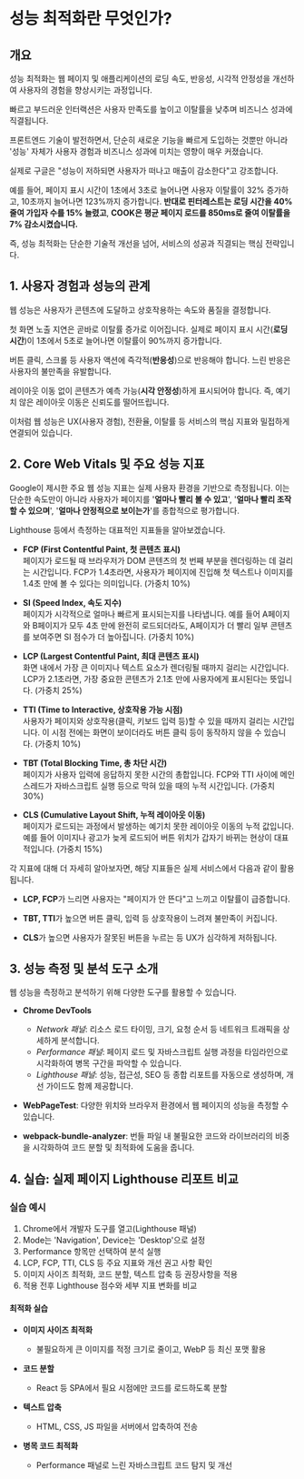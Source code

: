 # 성능 최적화란 무엇인가?

## 개요

성능 최적화는 웹 페이지 및 애플리케이션의 로딩 속도, 반응성, 시각적 안정성을 개선하여 사용자의 경험을 향상시키는 과정입니다. 

빠르고 부드러운 인터랙션은 사용자 만족도를 높이고 이탈률을 낮추며 비즈니스 성과에 직결됩니다.

프론트엔드 기술이 발전하면서, 단순히 새로운 기능을 빠르게 도입하는 것뿐만 아니라 '성능' 자체가 사용자 경험과 비즈니스 성과에 미치는 영향이 매우 커졌습니다. 

실제로 구글은 "성능이 저하되면 사용자가 떠나고 매출이 감소한다"고 강조합니다. 

예를 들어, 페이지 표시 시간이 1초에서 3초로 늘어나면 사용자 이탈률이 32% 증가하고, 10초까지 늘어나면 123%까지 증가합니다. **반대로 핀터레스트는 로딩 시간을 40% 줄여 가입자 수를 15% 늘렸고**, **COOK은 평균 페이지 로드를 850ms로 줄여 이탈률을 7% 감소시켰습니다.**

즉, 성능 최적화는 단순한 기술적 개선을 넘어, 서비스의 성공과 직결되는 핵심 전략입니다.

## 1. 사용자 경험과 성능의 관계

웹 성능은 사용자가 콘텐츠에 도달하고 상호작용하는 속도와 품질을 결정합니다.

첫 화면 노출 지연은 곧바로 이탈률 증가로 이어집니다. 실제로 페이지 표시 시간(**로딩 시간**)이 1초에서 5초로 늘어나면 이탈률이 90%까지 증가합니다.

버튼 클릭, 스크롤 등 사용자 액션에 즉각적(**반응성**)으로 반응해야 합니다. 느린 반응은 사용자의 불만족을 유발합니다.

레이아웃 이동 없이 콘텐츠가 예측 가능(**시각 안정성**)하게 표시되어야 합니다. 즉, 예기치 않은 레이아웃 이동은 신뢰도를 떨어뜨립니다.

이처럼 웹 성능은 UX(사용자 경험), 전환율, 이탈률 등 서비스의 핵심 지표와 밀접하게 연결되어 있습니다.

## 2. Core Web Vitals 및 주요 성능 지표

Google이 제시한 주요 웹 성능 지표는 실제 사용자 환경을 기반으로 측정됩니다. 이는 단순한 속도만이 아니라 사용자가 페이지를 '**얼마나 빨리 볼 수 있고**', '**얼마나 빨리 조작할 수 있으며**', '**얼마나 안정적으로 보이는가**'를 종합적으로 평가합니다. 

Lighthouse 등에서 측정하는 대표적인 지표들을 알아보겠습니다.

- **FCP (First Contentful Paint, 첫 콘텐츠 표시)**  
     페이지가 로드될 때 브라우저가 DOM 콘텐츠의 첫 번째 부분을 렌더링하는 데 걸리는 시간입니다. 
     FCP가 1.4초라면, 사용자가 페이지에 진입해 첫 텍스트나 이미지를 1.4초 만에 볼 수 있다는 의미입니다. (가중치 10%)

- **SI (Speed Index, 속도 지수)**  
  페이지가 시각적으로 얼마나 빠르게 표시되는지를 나타냅니다. 
  예를 들어 A페이지와 B페이지가 모두 4초 만에 완전히 로드되더라도, A페이지가 더 빨리 일부 콘텐츠를 보여주면 SI 점수가 더 높아집니다. (가중치 10%)

- **LCP (Largest Contentful Paint, 최대 콘텐츠 표시)**  
  화면 내에서 가장 큰 이미지나 텍스트 요소가 렌더링될 때까지 걸리는 시간입니다. 
  LCP가 2.1초라면, 가장 중요한 콘텐츠가 2.1초 만에 사용자에게 표시된다는 뜻입니다. (가중치 25%)

- **TTI (Time to Interactive, 상호작용 가능 시점)**  
  사용자가 페이지와 상호작용(클릭, 키보드 입력 등)할 수 있을 때까지 걸리는 시간입니다. 이 시점 전에는 화면이 보이더라도 버튼 클릭 등이 동작하지 않을 수 있습니다. (가중치 10%)

- **TBT (Total Blocking Time, 총 차단 시간)**  
  페이지가 사용자 입력에 응답하지 못한 시간의 총합입니다. 
  FCP와 TTI 사이에 메인 스레드가 자바스크립트 실행 등으로 막혀 있을 때의 누적 시간입니다. (가중치 30%)

- **CLS (Cumulative Layout Shift, 누적 레이아웃 이동)**  
  페이지가 로드되는 과정에서 발생하는 예기치 못한 레이아웃 이동의 누적 값입니다. 
  예를 들어 이미지나 광고가 늦게 로드되어 버튼 위치가 갑자기 바뀌는 현상이 대표적입니다. (가중치 15%)

각 지표에 대해 더 자세히 알아보자면,
해당 지표들은 실제 서비스에서 다음과 같이 활용됩니다.

- **LCP, FCP**가 느리면 사용자는 "페이지가 안 뜬다"고 느끼고 이탈률이 급증합니다.

- **TBT, TTI**가 높으면 버튼 클릭, 입력 등 상호작용이 느려져 불만족이 커집니다.

- **CLS**가 높으면 사용자가 잘못된 버튼을 누르는 등 UX가 심각하게 저하됩니다.

## 3. 성능 측정 및 분석 도구 소개

웹 성능을 측정하고 분석하기 위해 다양한 도구를 활용할 수 있습니다.

- **Chrome DevTools**
  - *Network 패널*: 리소스 로드 타이밍, 크기, 요청 순서 등 네트워크 트래픽을 상세하게 분석합니다.
  - *Performance 패널*: 페이지 로드 및 자바스크립트 실행 과정을 타임라인으로 시각화하여 병목 구간을 파악할 수 있습니다.
  - *Lighthouse 패널*: 성능, 접근성, SEO 등 종합 리포트를 자동으로 생성하며, 개선 가이드도 함께 제공합니다.

- **WebPageTest**: 다양한 위치와 브라우저 환경에서 웹 페이지의 성능을 측정할 수 있습니다.

- **webpack-bundle-analyzer**: 번들 파일 내 불필요한 코드와 라이브러리의 비중을 시각화하여 코드 분할 및 최적화에 도움을 줍니다.

## 4. 실습: 실제 페이지 Lighthouse 리포트 비교

### 실습 예시
1. Chrome에서 개발자 도구를 열고(Lighthouse 패널)
2. Mode는 'Navigation', Device는 'Desktop'으로 설정
3. Performance 항목만 선택하여 분석 실행
4. LCP, FCP, TTI, CLS 등 주요 지표와 개선 권고 사항 확인
5. 이미지 사이즈 최적화, 코드 분할, 텍스트 압축 등 권장사항을 적용
6. 적용 전후 Lighthouse 점수와 세부 지표 변화를 비교


#### 최적화 실습
- **이미지 사이즈 최적화**
  -  불필요하게 큰 이미지를 적정 크기로 줄이고, WebP 등 최신 포맷 활용

- **코드 분할**
  - React 등 SPA에서 필요 시점에만 코드를 로드하도록 분할

- **텍스트 압축**
  -  HTML, CSS, JS 파일을 서버에서 압축하여 전송

- **병목 코드 최적화**
  - Performance 패널로 느린 자바스크립트 코드 탐지 및 개선

